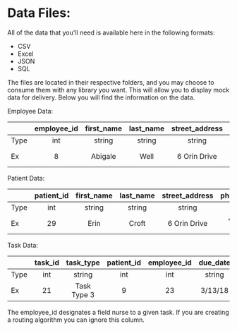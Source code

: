# Data Files:

All of the data that you'll need is available here in the following formats:

- CSV
- Excel
- JSON
- SQL

The files are located in their respective folders, and you may choose to consume them with any library you want. This will allow you to display mock data for delivery. Below you will find the information on the data.

Employee Data:

|      | employee_id | first_name | last_name | street_address | phone_number |
| ---- | :---------: | :--------: | :-------: | :------------: | :----------: |
| Type |     int     |   string   |  string   |     string     |    string    |
| Ex   |      8      |  Abigale   |   Well    |  6 Orin Drive  | 411-740-9062 |

Patient Data:

|      | patient_id | first_name | last_name | street_address | phone_number | therapy_category | drug_name |
| ---- | :--------: | :--------: | :-------: | :------------: | :----------: | ---------------- | --------- |
| Type |    int     |   string   |  string   |     string     |    string    | string           | string    |
| Ex   |     29     |    Erin    |   Croft   |  6 Orin Drive  | 411-740-9062 | Therapy 3        | Cefprozil |

Task Data:

|      | task_id |  task_type  | patient_id | employee_id | due_date | prioirty_level |
| ---- | :-----: | :---------: | :--------: | :---------: | :------: | -------------- |
| Type |   int   |   string    |    int     |     int     |  string  | string         |
| Ex   |   21    | Task Type 3 |     9      |     23      | 3/13/18  | High           |

The employee_id designates a field nurse to a given task. If you are creating a routing algorithm you can ignore this column.
